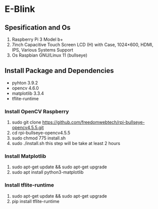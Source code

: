 # **E-Blink**
## Spesification and Os
1. Raspberry Pi 3 Model b+
2. 7inch Capacitive Touch Screen LCD (H) with Case, 1024×600, HDMI, IPS, Various Systems Support
3. Os Raspbian GNU/Linux 11 (bullseye)
   
## Install Package and Dependencies
- pyhton 3.9.2
- opencv 4.6.0
- matplotlib 3.3.4
- tflite-runtime

### Install OpenCV Raspberry
1. sudo git clone https://github.com/freedomwebtech/rpi-bullseye-opencv4.5.5.git
2. cd rpi-bullseye-opencv4.5.5
3. sudo chmod 775 install.sh
4. sudo ./install.sh
this step will be take at least 2 hours

### Install Matplotlib
1. sudo apt-get update && sudo apt-get upgrade
2. sudo apt install python3-matplotlib

### Install tflite-runtime
1. sudo apt-get update && sudo apt-get upgrade
2. pip install tflite-runtime



